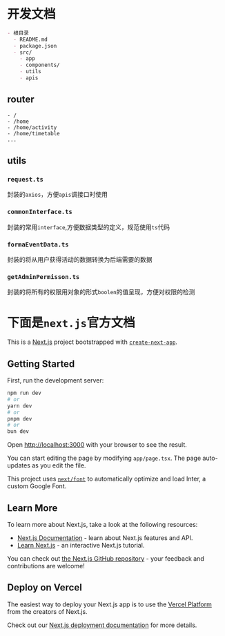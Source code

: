 # 开发文档

```md
- 根目录
  - README.md
  - package.json
  - src/
    - app
    - components/
    - utils
    - apis
```

## router

```
- /
- /home
- /home/activity
- /home/timetable
...
```

## utils 

### `request.ts` 

封装的`axios`，方便`apis`调接口时使用

### `commonInterface.ts`

封装的常用`interface`,方便数据类型的定义，规范使用`ts`代码

### `formaEventData.ts`

封装的将从用户获得活动的数据转换为后端需要的数据

### `getAdminPermisson.ts`

封装的将所有的权限用对象的形式`boolen`的值呈现，方便对权限的检测



# 下面是`next.js`官方文档

This is a [Next.js](https://nextjs.org/) project bootstrapped with [`create-next-app`](https://github.com/vercel/next.js/tree/canary/packages/create-next-app).

## Getting Started

First, run the development server:

```bash
npm run dev
# or
yarn dev
# or
pnpm dev
# or
bun dev
```

Open [http://localhost:3000](http://localhost:3000) with your browser to see the result.

You can start editing the page by modifying `app/page.tsx`. The page auto-updates as you edit the file.

This project uses [`next/font`](https://nextjs.org/docs/basic-features/font-optimization) to automatically optimize and load Inter, a custom Google Font.

## Learn More

To learn more about Next.js, take a look at the following resources:

- [Next.js Documentation](https://nextjs.org/docs) - learn about Next.js features and API.
- [Learn Next.js](https://nextjs.org/learn) - an interactive Next.js tutorial.

You can check out [the Next.js GitHub repository](https://github.com/vercel/next.js/) - your feedback and contributions are welcome!

## Deploy on Vercel

The easiest way to deploy your Next.js app is to use the [Vercel Platform](https://vercel.com/new?utm_medium=default-template&filter=next.js&utm_source=create-next-app&utm_campaign=create-next-app-readme) from the creators of Next.js.

Check out our [Next.js deployment documentation](https://nextjs.org/docs/deployment) for more details.